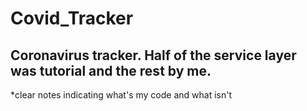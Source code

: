 # Covid_Tracker
Coronavirus tracker.  Half of the service layer was tutorial and the rest by me.
---
*clear notes indicating what's my code and what isn't

